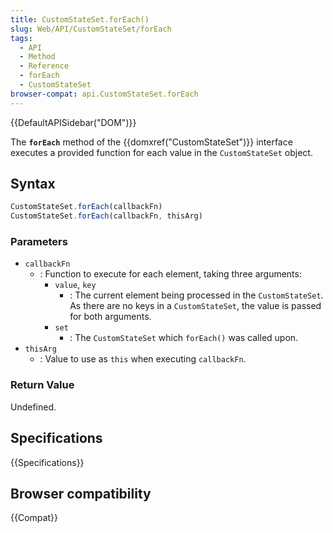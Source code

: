 ```yaml
---
title: CustomStateSet.forEach()
slug: Web/API/CustomStateSet/forEach
tags:
  - API
  - Method
  - Reference
  - forEach
  - CustomStateSet
browser-compat: api.CustomStateSet.forEach
---
```

{{DefaultAPISidebar("DOM")}}

The **`forEach`** method of the {{domxref("CustomStateSet")}} interface executes a provided function for each value in the `CustomStateSet` object.

## Syntax

```js
CustomStateSet.forEach(callbackFn)
CustomStateSet.forEach(callbackFn, thisArg)
```

### Parameters

- `callbackFn`
  - : Function to execute for each element, taking three arguments:
    - `value`, `key`
      - : The current element being processed in the `CustomStateSet`. As there are no keys in a `CustomStateSet`, the value is passed for both arguments.
    - `set`
      - : The `CustomStateSet` which `forEach()` was called upon.
- `thisArg`
  - : Value to use as `this` when executing `callbackFn`.

### Return Value

Undefined.

## Specifications

{{Specifications}}

## Browser compatibility

{{Compat}}

